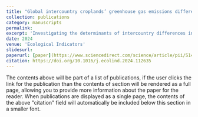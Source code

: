 ```yaml
---
title: "Global intercountry croplands’ greenhouse gas emissions differences and their potential drivers from economic levels perspective"
collection: publications
category: manuscripts
permalink: 
excerpt: 'Investigating the determinants of intercountry differences in cropland greenhouse gas (GHG) emissions is paramount for emission reduction policies to combat climate change. Based on the categorization of developed and developing countries, this study employed the spatial within-between logarithmic mean Divisia index method, the meta-frontier production-theoretical decomposition analysis method and multiple machine learning algorithms to investigate the primary factors contributing to within- and between-group differences. The findings indicate that (1) developing countries experience higher GHG emissions from croplands than developed countries owing to their technology gap, lower technical efficiency, and less advanced industrial structure in the agricultural sector. However, they demonstrated rapid technological progress with great potential for emissions reduction. (2) The technology gap contributed to within-group differences among developed countries, while potential technological progress influenced those of developing countries. (3) Importance analysis based on machine learning algorithms and regression analysis revealed that the technology gap and the feminization of agriculture was related to developing countries’ emissions, while variables associated with land use change significantly impacted GHG emissions from croplands in developed countries. Therefore, substituting agricultural machinery for labor and increasing technological innovations in the agricultural sector should be promoted in developing countries. Simultaneously, special attention should be paid to rational planning and monitoring of croplands in developed countries.'
date: 2024
venue: 'Ecological Indicators'
slidesurl: 
paperurl: [paper](https://www.sciencedirect.com/science/article/pii/S1470160X24010926?via%3Dihub)
citation: https://doi.org/10.1016/j.ecolind.2024.112635
---
```


The contents above will be part of a list of publications, if the user clicks the link for the publication than the contents of section will be rendered as a full page, allowing you to provide more information about the paper for the reader. When publications are displayed as a single page, the contents of the above "citation" field will automatically be included below this section in a smaller font.
